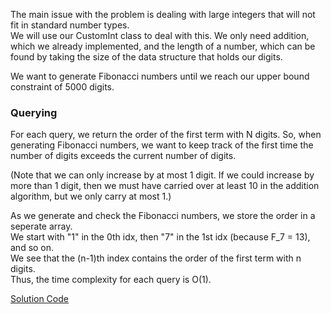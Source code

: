 The main issue with the problem is dealing with large integers that will not fit in standard number types.  
We will use our CustomInt class to deal with this. We only need addition, which we already implemented, 
and the length of a number, which can be found by taking the size of the data structure that holds our digits.

We want to generate Fibonacci numbers until we reach our upper bound constraint of 5000 digits.

### Querying

For each query, we return the order of the first term with N digits. 
So, when generating Fibonacci numbers, we want to keep track of the first time the number of digits exceeds the current number of digits.  

(Note that we can only increase by at most 1 digit. If we could increase by more than 1 digit, then we must have carried over at least 10 in the addition algorithm,
but we only carry at most 1.)

As we generate and check the Fibonacci numbers, we store the order in a seperate array.   
We start with "1" in the 0th idx, then "7" in the 1st idx (because F_7 = 13), and so on.  
We see that the (n-1)th index contains the order of the first term with n digits.   
Thus, the time complexity for each query is O(1).


[Solution Code](https://github.com/zhaohanson1/project_euler_plus/blob/master/025%20-%20N-digit%20Fibonacci%20number/solution.cpp)
